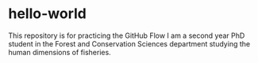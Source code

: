 # hello-world
This repository is for practicing the GitHub Flow
I am a second year PhD student in the Forest and Conservation Sciences department studying the human dimensions of fisheries.
